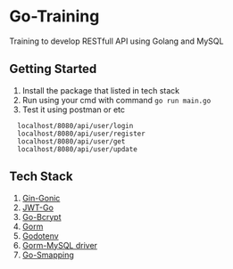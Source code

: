 # Go-Training

Training to develop RESTfull API using Golang and MySQL

## Getting Started

1. Install the package that listed in tech stack
2. Run using your cmd with command `go run main.go`
3. Test it using postman or etc
```
  localhost/8080/api/user/login
  localhost/8080/api/user/register
  localhost/8080/api/user/get
  localhost/8080/api/user/update
```

## Tech Stack
1. [Gin-Gonic](https://github.com/gin-gonic/gin)
2. [JWT-Go](https://godoc.org/github.com/dgrijalva/jwt-go)
3. [Go-Bcrypt](https://godoc.org/golang.org/x/crypto/bcrypt)
4. [Gorm](https://gorm.io/index.html)
5. [Godotenv](https://formik.org/)
6. [Gorm-MySQL driver](https://gorm.io/index.html)
7. [Go-Smapping](https://github.com/mashingan/smapping)
